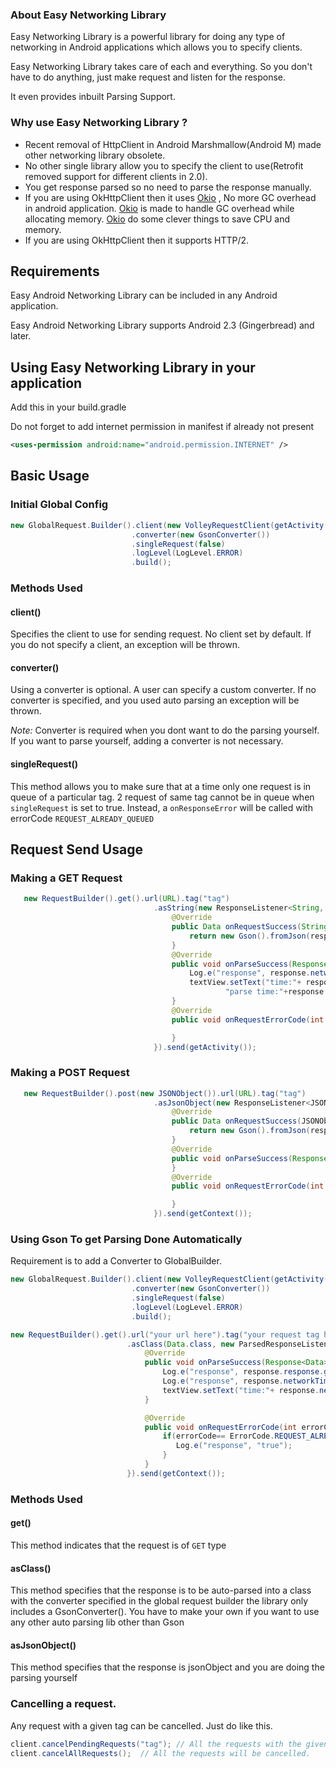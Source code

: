 
### About Easy Networking Library

Easy Networking Library is a powerful library for doing any type of networking in Android applications which allows you to specify clients.

Easy Networking Library takes care of each and everything. So you don't have to do anything, just make request and listen for the response.

It even provides inbuilt Parsing Support.

### Why use Easy Networking Library ?
* Recent removal of HttpClient in Android Marshmallow(Android M) made other networking library obsolete.
* No other single library allow you to specify the client to use(Retrofit removed support for different clients in 2.0).
* You get response parsed so no need to parse the response manually.
* If you are using OkHttpClient then it uses [Okio](https://github.com/square/okio) , No more GC overhead in android application.
  [Okio](https://github.com/square/okio) is made to handle GC overhead while allocating memory.
  [Okio](https://github.com/square/okio) do some clever things to save CPU and memory.
* If you are using OkHttpClient then it supports HTTP/2.  

## Requirements

Easy Android Networking Library can be included in any Android application. 

Easy Android Networking Library supports Android 2.3 (Gingerbread) and later. 

## Using Easy Networking Library in your application

Add this in your build.gradle

Do not forget to add internet permission in manifest if already not present
```xml
<uses-permission android:name="android.permission.INTERNET" />
```
## Basic Usage

### Initial Global Config

```java
new GlobalRequest.Builder().client(new VolleyRequestClient(getActivity()))
                           .converter(new GsonConverter())
                           .singleRequest(false)
                           .logLevel(LogLevel.ERROR)
                           .build();
```

### Methods Used

#### client()
Specifies the client to use for sending request. No client set by default. If you do not specify a client, an exception will be thrown.

#### converter()
Using a converter is optional. A user can specify a custom converter. If no converter is specified, and you used auto parsing an exception will be thrown.

*Note:* Converter is required when you dont want to do the parsing yourself. If you want to parse yourself, adding a converter is not necessary.

#### singleRequest()
This method allows you to make sure that at a time only one request is in queue of a particular tag.
2 request of same tag cannot be in queue when `singleRequest` is set to true. Instead, a `onResponseError` will be called with errorCode `REQUEST_ALREADY_QUEUED`

## Request Send Usage


### Making a GET Request

```java
   new RequestBuilder().get().url(URL).tag("tag")
                                .asString(new ResponseListener<String, Data>() {
                                    @Override
                                    public Data onRequestSuccess(String response) {
                                        return new Gson().fromJson(response, Data.class);
                                    }
                                    @Override
                                    public void onParseSuccess(Response<Data> response) {
                                        Log.e("response", response.networkTimeMs + " " + response.loadedFrom);
                                        textView.setText("time:"+ response.networkTimeMs+"\n"+
                                                "parse time:"+response.parseTime);
                                    }
                                    @Override
                                    public void onRequestErrorCode(int errorCode) {

                                    }
                                }).send(getActivity());         
```

### Making a POST Request

```java  
   new RequestBuilder().post(new JSONObject()).url(URL).tag("tag")
                                .asJsonObject(new ResponseListener<JSONObject, Data>() {
                                    @Override
                                    public Data onRequestSuccess(JSONObject response) {
                                        return new Gson().fromJson(response.toString(), Data.class);
                                    }
                                    @Override
                                    public void onParseSuccess(Response<Data> response) {
                                    }
                                    @Override
                                    public void onRequestErrorCode(int errorCode) {

                                    }
                                }).send(getContext());
```

### Using Gson To get Parsing Done Automatically

Requirement is to add a Converter to GlobalBuilder.

```java  
new GlobalRequest.Builder().client(new VolleyRequestClient(getActivity()))
                           .converter(new GsonConverter())
                           .singleRequest(false)
                           .logLevel(LogLevel.ERROR)
                           .build();
```
```java  
new RequestBuilder().get().url("your url here").tag("your request tag here")
                          .asClass(Data.class, new ParsedResponseListener<JSONObject, Data>() {
                              @Override
                              public void onParseSuccess(Response<Data> response) {
                                  Log.e("response", response.response.getRestrictedBrand());
                                  Log.e("response", response.networkTimeMs + " " + response.loadedFrom);
                                  textView.setText("time:"+ response.networkTimeMs+"\n" + "parse time:"+response.parseTime);
                              }

                              @Override
                              public void onRequestErrorCode(int errorCode) {
                                  if(errorCode== ErrorCode.REQUEST_ALREADY_QUEUED){
                                     Log.e("response", "true");
                                  }
                              }
                          }).send(getContext());
```              
               
### Methods Used
 
#### get()
This method indicates that the request is of `GET` type
 
 
#### asClass()
This method specifies that the response is to be auto-parsed into a class with the converter specified in the global request builder 
the library only includes a GsonConverter(). You have to make your own if you want to use any other auto parsing lib other than Gson
 
 
#### asJsonObject()
This method specifies that the response is jsonObject and you are doing the parsing yourself

### Cancelling a request.
Any request with a given tag can be cancelled. Just do like this.

```java
client.cancelPendingRequests("tag"); // All the requests with the given tag will be cancelled.
client.cancelAllRequests();  // All the requests will be cancelled.  
```
